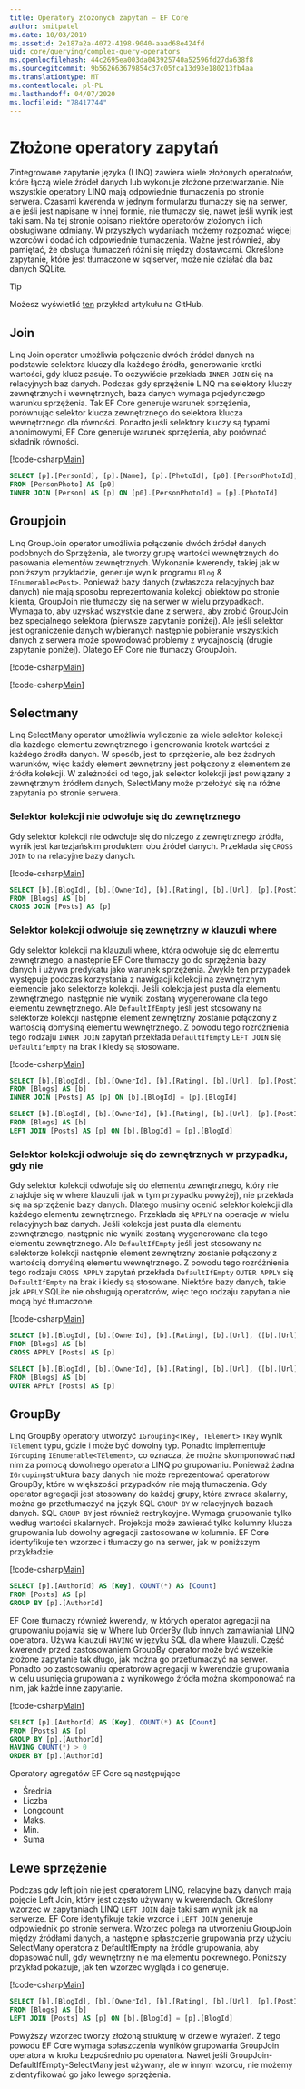 ```yaml
---
title: Operatory złożonych zapytań — EF Core
author: smitpatel
ms.date: 10/03/2019
ms.assetid: 2e187a2a-4072-4198-9040-aaad68e424fd
uid: core/querying/complex-query-operators
ms.openlocfilehash: 44c2695ea003da043925740a52596fd27da638f8
ms.sourcegitcommit: 9b562663679854c37c05fca13d93e180213fb4aa
ms.translationtype: MT
ms.contentlocale: pl-PL
ms.lasthandoff: 04/07/2020
ms.locfileid: "78417744"
---
```

# <a name="complex-query-operators"></a>Złożone operatory zapytań

Zintegrowane zapytanie języka (LINQ) zawiera wiele złożonych operatorów, które łączą wiele źródeł danych lub wykonuje złożone przetwarzanie. Nie wszystkie operatory LINQ mają odpowiednie tłumaczenia po stronie serwera. Czasami kwerenda w jednym formularzu tłumaczy się na serwer, ale jeśli jest napisane w innej formie, nie tłumaczy się, nawet jeśli wynik jest taki sam. Na tej stronie opisano niektóre operatorów złożonych i ich obsługiwane odmiany. W przyszłych wydaniach możemy rozpoznać więcej wzorców i dodać ich odpowiednie tłumaczenia. Ważne jest również, aby pamiętać, że obsługa tłumaczeń różni się między dostawcami. Określone zapytanie, które jest tłumaczone w sqlserver, może nie działać dla baz danych SQLite.

> [!TIP]
> Możesz wyświetlić [ten](https://github.com/dotnet/EntityFramework.Docs/tree/master/samples/core/Querying) przykład artykułu na GitHub.

## <a name="join"></a>Join

Linq Join operator umożliwia połączenie dwóch źródeł danych na podstawie selektora kluczy dla każdego źródła, generowanie krotki wartości, gdy klucz pasuje. To oczywiście przekłada `INNER JOIN` się na relacyjnych baz danych. Podczas gdy sprzężenie LINQ ma selektory kluczy zewnętrznych i wewnętrznych, baza danych wymaga pojedynczego warunku sprzężenia. Tak EF Core generuje warunek sprzężenia, porównując selektor klucza zewnętrznego do selektora klucza wewnętrznego dla równości. Ponadto jeśli selektory kluczy są typami anonimowymi, EF Core generuje warunek sprzężenia, aby porównać składnik równości.

[!code-csharp[Main](../../../samples/core/Querying/ComplexQuery/Sample.cs#Join)]

```SQL
SELECT [p].[PersonId], [p].[Name], [p].[PhotoId], [p0].[PersonPhotoId], [p0].[Caption], [p0].[Photo]
FROM [PersonPhoto] AS [p0]
INNER JOIN [Person] AS [p] ON [p0].[PersonPhotoId] = [p].[PhotoId]
```

## <a name="groupjoin"></a>Groupjoin

Linq GroupJoin operator umożliwia połączenie dwóch źródeł danych podobnych do Sprzężenia, ale tworzy grupę wartości wewnętrznych do pasowania elementów zewnętrznych. Wykonanie kwerendy, takiej jak w poniższym przykładzie, generuje wynik programu `Blog`  &  `IEnumerable<Post>`. Ponieważ bazy danych (zwłaszcza relacyjnych baz danych) nie mają sposobu reprezentowania kolekcji obiektów po stronie klienta, GroupJoin nie tłumaczy się na serwer w wielu przypadkach. Wymaga to, aby uzyskać wszystkie dane z serwera, aby zrobić GroupJoin bez specjalnego selektora (pierwsze zapytanie poniżej). Ale jeśli selektor jest ograniczenie danych wybieranych następnie pobieranie wszystkich danych z serwera może spowodować problemy z wydajnością (drugie zapytanie poniżej). Dlatego EF Core nie tłumaczy GroupJoin.

[!code-csharp[Main](../../../samples/core/Querying/ComplexQuery/Sample.cs#GroupJoin)]

[!code-csharp[Main](../../../samples/core/Querying/ComplexQuery/Sample.cs#GroupJoinComposed)]

## <a name="selectmany"></a>Selectmany

Linq SelectMany operator umożliwia wyliczenie za wiele selektor kolekcji dla każdego elementu zewnętrznego i generowania krotek wartości z każdego źródła danych. W sposób, jest to sprzężenie, ale bez żadnych warunków, więc każdy element zewnętrzny jest połączony z elementem ze źródła kolekcji. W zależności od tego, jak selektor kolekcji jest powiązany z zewnętrznym źródłem danych, SelectMany może przełożyć się na różne zapytania po stronie serwera.

### <a name="collection-selector-doesnt-reference-outer"></a>Selektor kolekcji nie odwołuje się do zewnętrznego

Gdy selektor kolekcji nie odwołuje się do niczego z zewnętrznego źródła, wynik jest kartezjańskim produktem obu źródeł danych. Przekłada się `CROSS JOIN` to na relacyjne bazy danych.

[!code-csharp[Main](../../../samples/core/Querying/ComplexQuery/Sample.cs#SelectManyConvertedToCrossJoin)]

```SQL
SELECT [b].[BlogId], [b].[OwnerId], [b].[Rating], [b].[Url], [p].[PostId], [p].[AuthorId], [p].[BlogId], [p].[Content], [p].[Rating], [p].[Title]
FROM [Blogs] AS [b]
CROSS JOIN [Posts] AS [p]
```

### <a name="collection-selector-references-outer-in-a-where-clause"></a>Selektor kolekcji odwołuje się zewnętrzny w klauzuli where

Gdy selektor kolekcji ma klauzuli where, która odwołuje się do elementu zewnętrznego, a następnie EF Core tłumaczy go do sprzężenia bazy danych i używa predykatu jako warunek sprzężenia. Zwykle ten przypadek występuje podczas korzystania z nawigacji kolekcji na zewnętrznym elemencie jako selektorze kolekcji. Jeśli kolekcja jest pusta dla elementu zewnętrznego, następnie nie wyniki zostaną wygenerowane dla tego elementu zewnętrznego. Ale `DefaultIfEmpty` jeśli jest stosowany na selektorze kolekcji następnie element zewnętrzny zostanie połączony z wartością domyślną elementu wewnętrznego. Z powodu tego rozróżnienia tego rodzaju `INNER JOIN` zapytań przekłada `DefaultIfEmpty` `LEFT JOIN` się `DefaultIfEmpty` na brak i kiedy są stosowane.

[!code-csharp[Main](../../../samples/core/Querying/ComplexQuery/Sample.cs#SelectManyConvertedToJoin)]

```SQL
SELECT [b].[BlogId], [b].[OwnerId], [b].[Rating], [b].[Url], [p].[PostId], [p].[AuthorId], [p].[BlogId], [p].[Content], [p].[Rating], [p].[Title]
FROM [Blogs] AS [b]
INNER JOIN [Posts] AS [p] ON [b].[BlogId] = [p].[BlogId]

SELECT [b].[BlogId], [b].[OwnerId], [b].[Rating], [b].[Url], [p].[PostId], [p].[AuthorId], [p].[BlogId], [p].[Content], [p].[Rating], [p].[Title]
FROM [Blogs] AS [b]
LEFT JOIN [Posts] AS [p] ON [b].[BlogId] = [p].[BlogId]
```

### <a name="collection-selector-references-outer-in-a-non-where-case"></a>Selektor kolekcji odwołuje się do zewnętrznych w przypadku, gdy nie

Gdy selektor kolekcji odwołuje się do elementu zewnętrznego, który nie znajduje się w where klauzuli (jak w tym przypadku powyżej), nie przekłada się na sprzężenie bazy danych. Dlatego musimy ocenić selektor kolekcji dla każdego elementu zewnętrznego. Przekłada się `APPLY` na operacje w wielu relacyjnych baz danych. Jeśli kolekcja jest pusta dla elementu zewnętrznego, następnie nie wyniki zostaną wygenerowane dla tego elementu zewnętrznego. Ale `DefaultIfEmpty` jeśli jest stosowany na selektorze kolekcji następnie element zewnętrzny zostanie połączony z wartością domyślną elementu wewnętrznego. Z powodu tego rozróżnienia tego rodzaju `CROSS APPLY` zapytań przekłada `DefaultIfEmpty` `OUTER APPLY` się `DefaultIfEmpty` na brak i kiedy są stosowane. Niektóre bazy danych, takie jak `APPLY` SQLite nie obsługują operatorów, więc tego rodzaju zapytania nie mogą być tłumaczone.

[!code-csharp[Main](../../../samples/core/Querying/ComplexQuery/Sample.cs#SelectManyConvertedToApply)]

```SQL
SELECT [b].[BlogId], [b].[OwnerId], [b].[Rating], [b].[Url], ([b].[Url] + N'=>') + [p].[Title] AS [p]
FROM [Blogs] AS [b]
CROSS APPLY [Posts] AS [p]

SELECT [b].[BlogId], [b].[OwnerId], [b].[Rating], [b].[Url], ([b].[Url] + N'=>') + [p].[Title] AS [p]
FROM [Blogs] AS [b]
OUTER APPLY [Posts] AS [p]
```

## <a name="groupby"></a>GroupBy

Linq GroupBy operatory utworzyć `IGrouping<TKey, TElement>` `TKey` wynik `TElement` typu, gdzie i może być dowolny typ. Ponadto implementuje `IGrouping` `IEnumerable<TElement>`, co oznacza, że można skomponować nad nim za pomocą dowolnego operatora LINQ po grupowaniu. Ponieważ żadna `IGrouping`struktura bazy danych nie może reprezentować operatorów GroupBy, które w większości przypadków nie mają tłumaczenia. Gdy operator agregacji jest stosowany do każdej grupy, która zwraca skalarny, można go przetłumaczyć na język SQL `GROUP BY` w relacyjnych bazach danych. SQL `GROUP BY` jest również restrykcyjne. Wymaga grupowanie tylko według wartości skalarnych. Projekcja może zawierać tylko kolumny klucza grupowania lub dowolny agregacji zastosowane w kolumnie. EF Core identyfikuje ten wzorzec i tłumaczy go na serwer, jak w poniższym przykładzie:

[!code-csharp[Main](../../../samples/core/Querying/ComplexQuery/Sample.cs#GroupBy)]

```SQL
SELECT [p].[AuthorId] AS [Key], COUNT(*) AS [Count]
FROM [Posts] AS [p]
GROUP BY [p].[AuthorId]
```

EF Core tłumaczy również kwerendy, w których operator agregacji na grupowaniu pojawia się w Where lub OrderBy (lub innych zamawiania) LINQ operatora. Używa klauzuli `HAVING` w języku SQL dla where klauzuli. Część kwerendy przed zastosowaniem GroupBy operator może być wszelkie złożone zapytanie tak długo, jak można go przetłumaczyć na serwer. Ponadto po zastosowaniu operatorów agregacji w kwerendzie grupowania w celu usunięcia grupowania z wynikowego źródła można skomponować na nim, jak każde inne zapytanie.

[!code-csharp[Main](../../../samples/core/Querying/ComplexQuery/Sample.cs#GroupByFilter)]

```SQL
SELECT [p].[AuthorId] AS [Key], COUNT(*) AS [Count]
FROM [Posts] AS [p]
GROUP BY [p].[AuthorId]
HAVING COUNT(*) > 0
ORDER BY [p].[AuthorId]
```

Operatory agregatów EF Core są następujące

- Średnia
- Liczba
- Longcount
- Maks.
- Min.
- Suma

## <a name="left-join"></a>Lewe sprzężenie

Podczas gdy left join nie jest operatorem LINQ, relacyjne bazy danych mają pojęcie Left Join, który jest często używany w kwerendach. Określony wzorzec w zapytaniach LINQ `LEFT JOIN` daje taki sam wynik jak na serwerze. EF Core identyfikuje takie wzorce i `LEFT JOIN` generuje odpowiednik po stronie serwera. Wzorzec polega na utworzeniu GroupJoin między źródłami danych, a następnie spłaszczenie grupowania przy użyciu SelectMany operatora z DefaultIfEmpty na źródle grupowania, aby dopasować null, gdy wewnętrzny nie ma elementu pokrewnego. Poniższy przykład pokazuje, jak ten wzorzec wygląda i co generuje.

[!code-csharp[Main](../../../samples/core/Querying/ComplexQuery/Sample.cs#LeftJoin)]

```SQL
SELECT [b].[BlogId], [b].[OwnerId], [b].[Rating], [b].[Url], [p].[PostId], [p].[AuthorId], [p].[BlogId], [p].[Content], [p].[Rating], [p].[Title]
FROM [Blogs] AS [b]
LEFT JOIN [Posts] AS [p] ON [b].[BlogId] = [p].[BlogId]
```

Powyższy wzorzec tworzy złożoną strukturę w drzewie wyrażeń. Z tego powodu EF Core wymaga spłaszczenia wyników grupowania GroupJoin operatora w kroku bezpośrednio po operatora. Nawet jeśli GroupJoin-DefaultIfEmpty-SelectMany jest używany, ale w innym wzorcu, nie możemy zidentyfikować go jako lewego sprzężenia.
